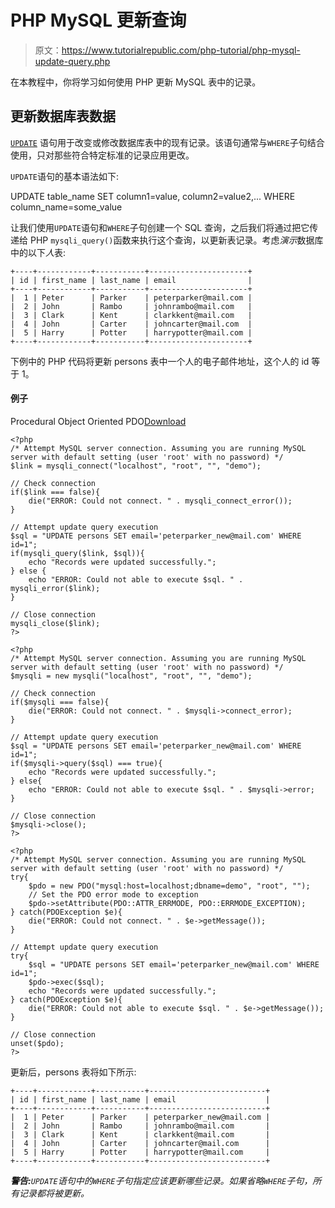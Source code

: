 # PHP MySQL 更新查询

> 原文：<https://www.tutorialrepublic.com/php-tutorial/php-mysql-update-query.php>

在本教程中，你将学习如何使用 PHP 更新 MySQL 表中的记录。

## 更新数据库表数据

[`UPDATE`](../sql-tutorial/sql-update-statement.php) 语句用于改变或修改数据库表中的现有记录。该语句通常与`WHERE`子句结合使用，只对那些符合特定标准的记录应用更改。

`UPDATE`语句的基本语法如下:

UPDATE table_name SET column1=value, column2=value2,... WHERE column_name=some_value

让我们使用`UPDATE`语句和`WHERE`子句创建一个 SQL 查询，之后我们将通过把它传递给 PHP `mysqli_query()`函数来执行这个查询，以更新表记录。考虑*演示*数据库中的以下*人*表:

```
+----+------------+-----------+----------------------+
| id | first_name | last_name | email                |
+----+------------+-----------+----------------------+
|  1 | Peter      | Parker    | peterparker@mail.com |
|  2 | John       | Rambo     | johnrambo@mail.com   |
|  3 | Clark      | Kent      | clarkkent@mail.com   |
|  4 | John       | Carter    | johncarter@mail.com  |
|  5 | Harry      | Potter    | harrypotter@mail.com |
+----+------------+-----------+----------------------+

```

下例中的 PHP 代码将更新 persons 表中一个人的电子邮件地址，这个人的 id 等于 1。

#### 例子

Procedural Object Oriented PDO[Download](../examples/bin/download-source.php?topic=php&file=mysql-update-query "Download Source Code")

```
<?php
/* Attempt MySQL server connection. Assuming you are running MySQL
server with default setting (user 'root' with no password) */
$link = mysqli_connect("localhost", "root", "", "demo");

// Check connection
if($link === false){
    die("ERROR: Could not connect. " . mysqli_connect_error());
}

// Attempt update query execution
$sql = "UPDATE persons SET email='peterparker_new@mail.com' WHERE id=1";
if(mysqli_query($link, $sql)){
    echo "Records were updated successfully.";
} else {
    echo "ERROR: Could not able to execute $sql. " . mysqli_error($link);
}

// Close connection
mysqli_close($link);
?>
```

```
<?php
/* Attempt MySQL server connection. Assuming you are running MySQL
server with default setting (user 'root' with no password) */
$mysqli = new mysqli("localhost", "root", "", "demo");

// Check connection
if($mysqli === false){
    die("ERROR: Could not connect. " . $mysqli->connect_error);
}

// Attempt update query execution
$sql = "UPDATE persons SET email='peterparker_new@mail.com' WHERE id=1";
if($mysqli->query($sql) === true){
    echo "Records were updated successfully.";
} else{
    echo "ERROR: Could not able to execute $sql. " . $mysqli->error;
}

// Close connection
$mysqli->close();
?>
```

```
<?php
/* Attempt MySQL server connection. Assuming you are running MySQL
server with default setting (user 'root' with no password) */
try{
    $pdo = new PDO("mysql:host=localhost;dbname=demo", "root", "");
    // Set the PDO error mode to exception
    $pdo->setAttribute(PDO::ATTR_ERRMODE, PDO::ERRMODE_EXCEPTION);
} catch(PDOException $e){
    die("ERROR: Could not connect. " . $e->getMessage());
}

// Attempt update query execution
try{
    $sql = "UPDATE persons SET email='peterparker_new@mail.com' WHERE id=1";    
    $pdo->exec($sql);
    echo "Records were updated successfully.";
} catch(PDOException $e){
    die("ERROR: Could not able to execute $sql. " . $e->getMessage());
}

// Close connection
unset($pdo);
?>
```

更新后，persons 表将如下所示:

```
+----+------------+-----------+--------------------------+
| id | first_name | last_name | email                    |
+----+------------+-----------+--------------------------+
|  1 | Peter      | Parker    | peterparker_new@mail.com |
|  2 | John       | Rambo     | johnrambo@mail.com       |
|  3 | Clark      | Kent      | clarkkent@mail.com       |
|  4 | John       | Carter    | johncarter@mail.com      |
|  5 | Harry      | Potter    | harrypotter@mail.com     |
+----+------------+-----------+--------------------------+

```

 ***警告:**`UPDATE`语句中的`WHERE`子句指定应该更新哪些记录。如果省略`WHERE`子句，所有记录都将被更新。*